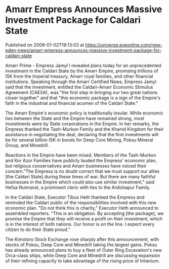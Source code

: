 # Amarr Empress Announces Massive Investment Package for Caldari State
Published on 2009-01-02T19:13:03 at https://universe.eveonline.com/new-eden-news/amarr-empress-announces-massive-investment-package-for-caldari-state

Amarr Prime - Empress Jamyl I revealed plans today for an unprecedented investment in the Caldari State by the Amarr Empire, promising trillions of ISK from the Imperial treasury, Amarr royal families, and other financial institutions. Speaking through the Amarr Certified News, Empress Jamyl said that the investment, entitled the Caldari-Amarr Economic Stimulus Agreement (CAESA), was "the first step in bringing our two great nations closer together" and that "this economic package is a sign of the Empire's faith in the industrial and financial acumen of the Caldari State."

The Amarr Empire's economic policy is traditionally insular. While economic ties between the State and the Empire have remained strong, most investments were by State corporations in the Empire. In her remarks, the Empress thanked the Tash-Murkon Family and the Khanid Kingdom for their assistance in negotiating the deal, declaring that the first investments will be for several billion ISK in bonds for Deep Core Mining, Poksu Mineral Group, and Minedrill.

Reactions in the Empire have been mixed. Members of the Tash-Murkon and Kor Azor Families have publicly lauded the Empress' economic plan, but religious conservatives and Amarr businesses have voiced their concern."The Empress is no doubt correct that we must support our allies [the Caldari State] during these times of war. But there are many faithful businesses in the Empire which could also use similar investment," said Hefsa Numrarat, a prominent cleric with ties to the Ardishapur Family.

In the Caldari State, Executor Tibus Heth thanked the Empress and reminded the Caldari public of the responsibilities involved with this new economic plan. "Do not think this is charity," Executor Heth announced to assembled reporters. "This is an obligation. By accepting [the package], we promise the Empire that they will receive a profit on their investment, which is in the interest of both nations. Our honor is on the line. I expect every citizen to do their State proud."

The Kimotoro Stock Exchange rose sharply after this announcement, with stocks of Poksu, Deep Core and Minedrill taking the largest gains. Poksu has already announced plans to buy a fleet of Outer Ring Excavation's new Orca-class ships, while Deep Core and Minedrill are discussing expansion of their refining capacity to take advantage of the rising price of tritanium.
